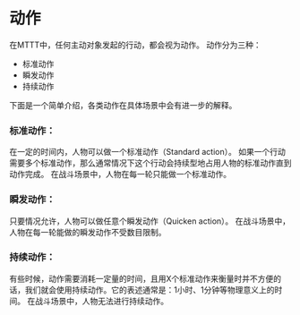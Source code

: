# 动作

在MTTT中，任何主动对象发起的行动，都会视为动作。
动作分为三种：
* 标准动作
* 瞬发动作
* 持续动作

下面是一个简单介绍，各类动作在具体场景中会有进一步的解释。

### 标准动作：

在一定的时间内，人物可以做一个标准动作（Standard action）。
如果一个行动需要多个标准动作，那么通常情况下这个行动会持续型地占用人物的标准动作直到动作完成。
在战斗场景中，人物在每一轮只能做一个标准动作。


### 瞬发动作：

只要情况允许，人物可以做任意个瞬发动作（Quicken action）。
在战斗场景中，人物在每一轮能做的瞬发动作不受数目限制。


### 持续动作：

有些时候，动作需要消耗一定量的时间，且用X个标准动作来衡量时并不方便的话，我们就会使用持续动作。它的表述通常是：1小时、1分钟等物理意义上的时间。
在战斗场景中，人物无法进行持续动作。